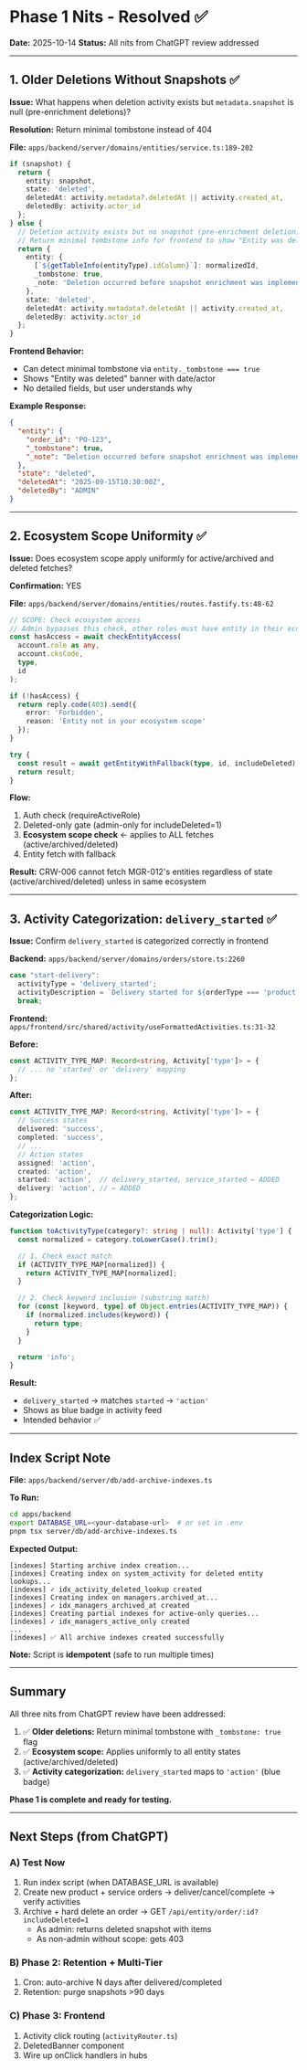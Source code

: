 # Phase 1 Nits - Resolved ✅

**Date:** 2025-10-14
**Status:** All nits from ChatGPT review addressed

---

## 1. Older Deletions Without Snapshots ✅

**Issue:** What happens when deletion activity exists but `metadata.snapshot` is null (pre-enrichment deletions)?

**Resolution:** Return minimal tombstone instead of 404

**File:** `apps/backend/server/domains/entities/service.ts:189-202`

```typescript
if (snapshot) {
  return {
    entity: snapshot,
    state: 'deleted',
    deletedAt: activity.metadata?.deletedAt || activity.created_at,
    deletedBy: activity.actor_id
  };
} else {
  // Deletion activity exists but no snapshot (pre-enrichment deletion)
  // Return minimal tombstone info for frontend to show "Entity was deleted" banner
  return {
    entity: {
      [`${getTableInfo(entityType).idColumn}`]: normalizedId,
      _tombstone: true,
      _note: 'Deletion occurred before snapshot enrichment was implemented'
    },
    state: 'deleted',
    deletedAt: activity.metadata?.deletedAt || activity.created_at,
    deletedBy: activity.actor_id
  };
}
```

**Frontend Behavior:**
- Can detect minimal tombstone via `entity._tombstone === true`
- Shows "Entity was deleted" banner with date/actor
- No detailed fields, but user understands why

**Example Response:**
```json
{
  "entity": {
    "order_id": "PO-123",
    "_tombstone": true,
    "_note": "Deletion occurred before snapshot enrichment was implemented"
  },
  "state": "deleted",
  "deletedAt": "2025-09-15T10:30:00Z",
  "deletedBy": "ADMIN"
}
```

---

## 2. Ecosystem Scope Uniformity ✅

**Issue:** Does ecosystem scope apply uniformly for active/archived and deleted fetches?

**Confirmation:** YES

**File:** `apps/backend/server/domains/entities/routes.fastify.ts:48-62`

```typescript
// SCOPE: Check ecosystem access
// Admin bypasses this check, other roles must have entity in their ecosystem
const hasAccess = await checkEntityAccess(
  account.role as any,
  account.cksCode,
  type,
  id
);

if (!hasAccess) {
  return reply.code(403).send({
    error: 'Forbidden',
    reason: 'Entity not in your ecosystem scope'
  });
}

try {
  const result = await getEntityWithFallback(type, id, includeDeleted);
  return result;
}
```

**Flow:**
1. Auth check (requireActiveRole)
2. Deleted-only gate (admin-only for includeDeleted=1)
3. **Ecosystem scope check** ← applies to ALL fetches (active/archived/deleted)
4. Entity fetch with fallback

**Result:** CRW-006 cannot fetch MGR-012's entities regardless of state (active/archived/deleted) unless in same ecosystem

---

## 3. Activity Categorization: `delivery_started` ✅

**Issue:** Confirm `delivery_started` is categorized correctly in frontend

**Backend:** `apps/backend/server/domains/orders/store.ts:2260`
```typescript
case "start-delivery":
  activityType = 'delivery_started';
  activityDescription = `Delivery started for ${orderType === 'product' ? 'product' : 'service'} order ${input.orderId}`;
  break;
```

**Frontend:** `apps/frontend/src/shared/activity/useFormattedActivities.ts:31-32`

**Before:**
```typescript
const ACTIVITY_TYPE_MAP: Record<string, Activity['type']> = {
  // ... no 'started' or 'delivery' mapping
};
```

**After:**
```typescript
const ACTIVITY_TYPE_MAP: Record<string, Activity['type']> = {
  // Success states
  delivered: 'success',
  completed: 'success',
  // ...
  // Action states
  assigned: 'action',
  created: 'action',
  started: 'action',  // delivery_started, service_started ← ADDED
  delivery: 'action', // ← ADDED
};
```

**Categorization Logic:**
```typescript
function toActivityType(category?: string | null): Activity['type'] {
  const normalized = category.toLowerCase().trim();

  // 1. Check exact match
  if (ACTIVITY_TYPE_MAP[normalized]) {
    return ACTIVITY_TYPE_MAP[normalized];
  }

  // 2. Check keyword inclusion (substring match)
  for (const [keyword, type] of Object.entries(ACTIVITY_TYPE_MAP)) {
    if (normalized.includes(keyword)) {
      return type;
    }
  }

  return 'info';
}
```

**Result:**
- `delivery_started` → matches `started` → `'action'`
- Shows as blue badge in activity feed
- Intended behavior ✅

---

## Index Script Note

**File:** `apps/backend/server/db/add-archive-indexes.ts`

**To Run:**
```bash
cd apps/backend
export DATABASE_URL=<your-database-url>  # or set in .env
pnpm tsx server/db/add-archive-indexes.ts
```

**Expected Output:**
```
[indexes] Starting archive index creation...
[indexes] Creating index on system_activity for deleted entity lookups...
[indexes] ✓ idx_activity_deleted_lookup created
[indexes] Creating index on managers.archived_at...
[indexes] ✓ idx_managers_archived_at created
[indexes] Creating partial indexes for active-only queries...
[indexes] ✓ idx_managers_active_only created
...
[indexes] ✅ All archive indexes created successfully
```

**Note:** Script is **idempotent** (safe to run multiple times)

---

## Summary

All three nits from ChatGPT review have been addressed:

1. ✅ **Older deletions:** Return minimal tombstone with `_tombstone: true` flag
2. ✅ **Ecosystem scope:** Applies uniformly to all entity states (active/archived/deleted)
3. ✅ **Activity categorization:** `delivery_started` maps to `'action'` (blue badge)

**Phase 1 is complete and ready for testing.**

---

## Next Steps (from ChatGPT)

### A) Test Now
1. Run index script (when DATABASE_URL is available)
2. Create new product + service orders → deliver/cancel/complete → verify activities
3. Archive + hard delete an order → GET `/api/entity/order/:id?includeDeleted=1`
   - As admin: returns deleted snapshot with items
   - As non-admin without scope: gets 403

### B) Phase 2: Retention + Multi-Tier
1. Cron: auto-archive N days after delivered/completed
2. Retention: purge snapshots >90 days

### C) Phase 3: Frontend
1. Activity click routing (`activityRouter.ts`)
2. DeletedBanner component
3. Wire up onClick handlers in hubs
